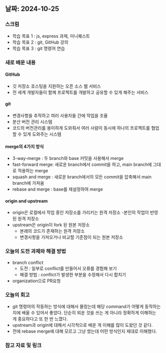 ## 날짜: 2024-10-25

### 스크럼
- 학습 목표 1 : js, express 과제, 미니퀘스트
- 학습 목표 2 : git, GitHub 강의
- 학습 목표 3 : git 명령어 연습

### 새로 배운 내용
#### GitHub
- 깃 저장소 호스팅을 지원하는 오픈 소스 웹 서비스
- 전 세계 개발자들이 함께 프로젝트를 개발하고 공유할 수 있게 해주는 서비스

#### git
- 변경사항을 추적하고 여러 사용자들 간에 작업을 조율
- 분산 버전 관리 시스템
- 코드의 버전관리를 용이하게 도와줘서 여러 사람이 동시에 하나의 프로젝트를 협업할 수 있게 도와주는 시스템

#### merge의 4가지 방식
- 3-way-merge : 두 branch와 base 커밋을 사용해서 merge
- fast-forward merge: 새로운 branch에서 commit을 하고, main branch에 그대로 적용하는 merge
- squash and merge : 새로운 branch에서의 모든 commit을 압축해서 main branch에 가져옴
- rebase and merge : base를 재설정하여 merge

#### origin and upstream
- origin은 로컬에서 작업 중인 저장소를 가리키는 원격 저장소
    -본인의 작업이 반영된 원격 저장소
- upstream은 origin이 fork 된 원본 저장소
    - 본래의 코드가 존재하는 원격 저장소
    - 변경사항을 가져오거나 비교할 기준점이 되는 원본 저장소

### 오늘의 도전 과제와 해결 방법
- branch conflict
    - 도전 : 일부로 conflict를 만들어서 오류를 경험해 보기 
    - 해결 방법 : conflict가 발생한 부분을 수정해서 다시 합치기
- organization으로 PR요청

### 오늘의 회고
- git 명령어의 작동하는 방식에 대해서 몰랐는데 해당 command가 어떻게 동작하는지에 배울 수 있어서 좋았다. 단순히 외운 것을 쓰는 게 아니라 정확하게 이해하는 게 중요하다고 또 한 번 느꼈다.
- upstream과 origin에 대해서 시각적으로 배운 게 이해를 많이 도왔던 것 같다.
- 전에 rebase merge에 대해 모르고 그냥 썼는데 어떤 방식인지 제대로 이해했다.

### 참고 자료 및 링크